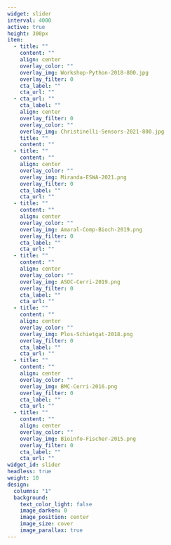 ```yaml
---
widget: slider
interval: 4000
active: true
height: 300px
item:
  - title: ""
    content: ""
    align: center
    overlay_color: ""
    overlay_img: Workshop-Python-2018-800.jpg
    overlay_filter: 0
    cta_label: ""
    cta_url: ""
  - cta_url: ""
    cta_label: ""
    align: center
    overlay_filter: 0
    overlay_color: ""
    overlay_img: Christinelli-Sensors-2021-800.jpg
    title: ""
    content: ""
  - title: ""
    content: ""
    align: center
    overlay_color: ""
    overlay_img: Miranda-ESWA-2021.png
    overlay_filter: 0
    cta_label: ""
    cta_url: ""
  - title: ""
    content: ""
    align: center
    overlay_color: ""
    overlay_img: Amaral-Comp-Bioch-2019.png
    overlay_filter: 0
    cta_label: ""
    cta_url: ""
  - title: ""
    content: ""
    align: center
    overlay_color: ""
    overlay_img: ASOC-Cerri-2019.png
    overlay_filter: 0
    cta_label: ""
    cta_url: ""
  - title: ""
    content: ""
    align: center
    overlay_color: ""
    overlay_img: Plos-Schietgat-2018.png
    overlay_filter: 0
    cta_label: ""
    cta_url: ""
  - title: ""
    content: ""
    align: center
    overlay_color: ""
    overlay_img: BMC-Cerri-2016.png
    overlay_filter: 0
    cta_label: ""
    cta_url: ""
  - title: ""
    content: ""
    align: center
    overlay_color: ""
    overlay_img: Bioinfo-Fischer-2015.png
    overlay_filter: 0
    cta_label: ""
    cta_url: ""
widget_id: slider
headless: true
weight: 10
design:
  columns: "1"
  background:
    text_color_light: false
    image_darken: 0
    image_position: center
    image_size: cover
    image_parallax: true
---
```

